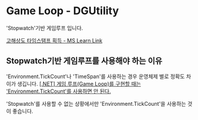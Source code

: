 # Game Loop - DGUtility

'Stopwatch'기반 게임루프 입니다.

[고해상도 타임스탬프 획득 - MS Learn Link](https://learn.microsoft.com/ko-kr/windows/win32/sysinfo/acquiring-high-resolution-time-stamps)

## Stopwatch기반 게임루프를 사용해야 하는 이유

'Environment.TickCount'나 'TimeSpan'를 사용하는 경우 운영체제 별로 정확도 차이가 생깁니다.
[[.NET] 게임 루프(Game Loop)를 구현할 때는 'Environment.TickCount'를 사용하면 안 된다.](https://blog.danggun.net/10016)

'Stopwatch'를 사용할 수 없는 상황에서만 'Environment.TickCount'을 사용하는 것이 좋습니다.



